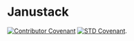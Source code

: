 # Janustack

[![Contributor Covenant](https://img.shields.io/badge/Contributor%20Covenant-2.1-4baaaa.svg)](code_of_conduct.md)
[![STD Covenant](https://img.shields.io/badge/STD_COVENANT-Codex-green?style=flat&logo=github)](CODEX.md).
